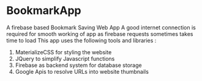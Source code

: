 # BookmarkApp
A firebase based Bookmark Saving Web App
A good internet connection is required for smooth working of app as firebase requests sometimes takes time to load
This app uses the following tools and libraries :
1. MaterializeCSS for styling the website
2. JQuery to simplify Javascript functions
3. Firebase as backend system for database storage
4. Google Apis to resolve URLs into website thumbnails